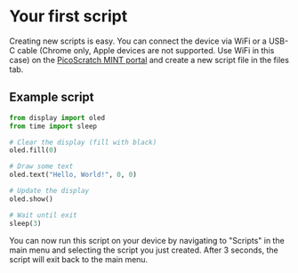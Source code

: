 # Your first script

Creating new scripts is easy. You can connect the device via WiFi or a USB-C cable (Chrome only, Apple devices are not supported. Use WiFi in this case) on the [PicoScratch MINT portal](https://mint.picoscratch.de) and create a new script file in the files tab.

## Example script

```python
from display import oled
from time import sleep

# Clear the display (fill with black)
oled.fill(0)

# Draw some text
oled.text("Hello, World!", 0, 0)

# Update the display
oled.show()

# Wait until exit
sleep(3)
```

You can now run this script on your device by navigating to "Scripts" in the main menu and selecting the script you just created. After 3 seconds, the script will exit back to the main menu.
